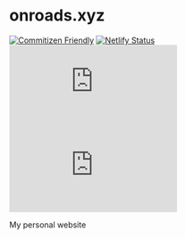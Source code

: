 # onroads.xyz

[![Commitizen Friendly](https://img.shields.io/badge/commitizen-friendly-brightgreen.svg?style=flat-square)](https://github.com/phatpham9/onroads.xyz/commits)
[![Netlify Status](https://img.shields.io/netlify/313e6855-7032-4805-afdd-1afd3d562681?color=brightgreen&style=flat-square)](https://app.netlify.com/sites/onroads/deploys)
[![Dependencies Status](https://img.shields.io/david/phatpham9/onroads.xyz?color=brightgreen&style=flat-square)](https://david-dm.org/phatpham9/onroads.xyz)
[![MIT License](https://img.shields.io/github/license/phatpham9/onroads.xyz?color=brightgreen&style=flat-square)](https://github.com/phatpham9/onroads.xyz/blob/master/LICENSE)

My personal website
